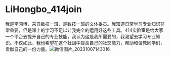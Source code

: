 # LiHongbo_414join

我是李鸿博，来自数技一班，是数技一班的文体委员。我知道日常学习专业知识非常重要，但是课上的学习不足以让我完全的运用好这些工具。414实验室是给大家一个平台去提升自己的专业技能，我认为这是我所需要的，我渴望去学习专业知识。不仅如此，我也希望在这个社团中提高自己的社交能力，帮助和请教同学们，贡献自己的一份力量。![微信图片_20231007143016](C:\Users\20913\Desktop\微信图片_20231007143016.jpg)